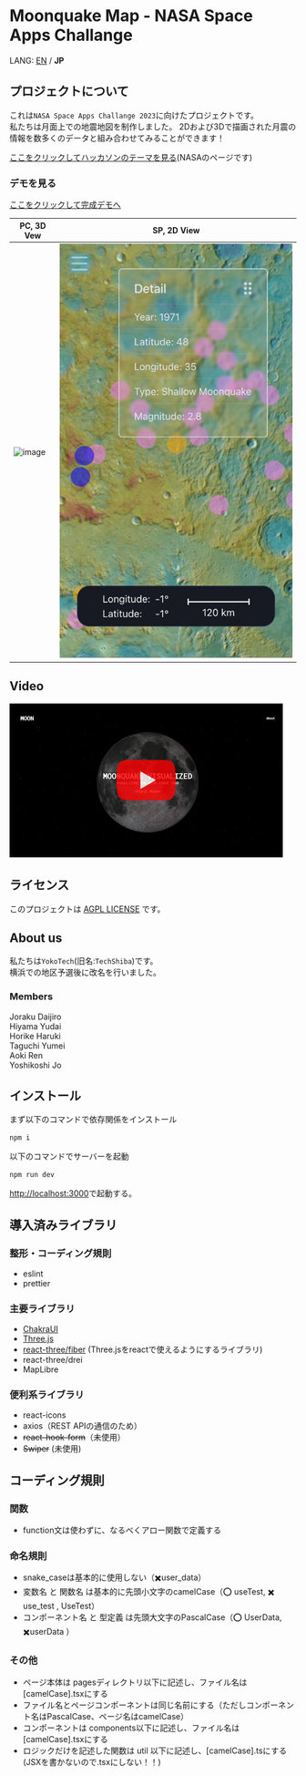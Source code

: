 # Moonquake Map - NASA Space Apps Challange

LANG: [EN](/README.md) / **JP**

## プロジェクトについて

これは`NASA Space Apps Challange 2023`に向けたプロジェクトです。  
私たちは月面上での地震地図を制作しました。
2Dおよび3Dで描画された月震の情報を数多くのデータと組み合わせてみることができます！

[ここをクリックしてハッカソンのテーマを見る](https://www.spaceappschallenge.org/2023/challenges/make-a-moonquake-map-20/)(NASAのページです)

### デモを見る

[ここをクリックして完成デモへ](https://nasa-hackathon-2023-yokohama.vercel.app/)

| PC, 3D Vew         | SP, 2D View             |
| ------------------ | ----------------------- |
| ![image](./ss.png) | ![image](./sp_map.jpeg) |

## Video

[!['YouTube動画を見る'](/yt_thumb.png)](https://www.youtube.com/watch?v=IAwY9wcxcLQ)

## ライセンス

このプロジェクトは [AGPL LICENSE](./LICENSE) です。

## About us

私たちは`YokoTech`(旧名:`TechShiba`)です。  
横浜での地区予選後に改名を行いました。

### Members

Joraku Daijiro  
Hiyama Yudai  
Horike Haruki  
Taguchi Yumei  
Aoki Ren  
Yoshikoshi Jo

## インストール

まず以下のコマンドで依存関係をインストール

```bash
npm i
```

以下のコマンドでサーバーを起動

```bash
npm run dev
```

[http://localhost:3000](http://localhost:3000)で起動する。

## 導入済みライブラリ

### 整形・コーディング規則

- eslint
- prettier

### 主要ライブラリ

- [ChakraUI](https://chakra-ui.com/docs/components)
- [Three.js](https://threejs.org/)
- [react-three/fiber](https://docs.pmnd.rs/react-three-fiber/getting-started/introduction) (Three.jsをreactで使えるようにするライブラリ)
- react-three/drei
- MapLibre

### 便利系ライブラリ

- react-icons
- axios（REST APIの通信のため）
- ~~react-hook-form~~（未使用）
- ~~Swiper~~ (未使用)

## コーディング規則

### 関数

- function文は使わずに、なるべくアロー関数で定義する

### 命名規則

- snake_caseは基本的に使用しない（✖️user_data）
- 変数名 と 関数名 は基本的に先頭小文字のcamelCase（⭕️ useTest, ✖️ use_test , UseTest）
- コンポーネント名 と 型定義 は先頭大文字のPascalCase（⭕️ UserData, ✖️userData ）

### その他

- ページ本体は pagesディレクトリ以下に記述し、ファイル名は[camelCase].tsxにする
- ファイル名とページコンポーネントは同じ名前にする（ただしコンポーネント名はPascalCase、ページ名はcamelCase）
- コンポーネントは components以下に記述し、ファイル名は[camelCase].tsxにする
- ロジックだけを記述した関数は util 以下に記述し、[camelCase].tsにする(JSXを書かないので.tsxにしない！！)
